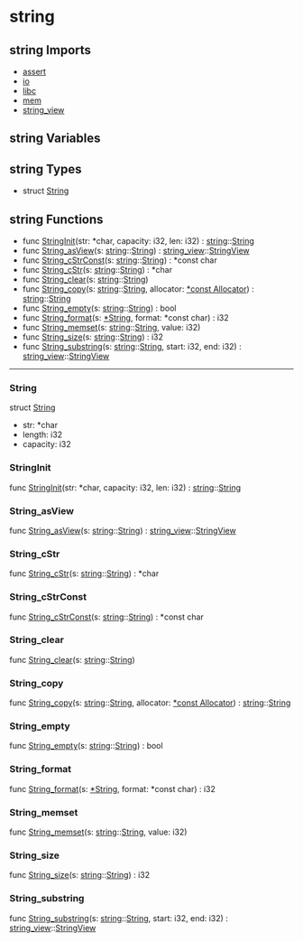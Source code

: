 # string

## string Imports

* [assert](assert\.md)
* [io](io\.md)
* [libc](libc\.md)
* [mem](mem\.md)
* [string\_view](string\_view\.md)


## string Variables



## string Types

* struct [String](#String)


## string Functions

* func [StringInit](#StringInit)(str: *char, capacity: i32, len: i32) : [string](#string)::[String](#String)
* func [String\_asView](#String\_asView)(s: [string](#string)::[String](#String)) : [string\_view](string\_view\.md)::[StringView](StringView\.md)
* func [String\_cStrConst](#String\_cStrConst)(s: [string](#string)::[String](#String)) : *const char
* func [String\_cStr](#String\_cStr)(s: [string](#string)::[String](#String)) : *char
* func [String\_clear](#String\_clear)(s: [string](#string)::[String](#String))
* func [String\_copy](#String\_copy)(s: [string](#string)::[String](#String), allocator: [\*const Allocator](#Allocator)) : [string](#string)::[String](#String)
* func [String\_empty](#String\_empty)(s: [string](#string)::[String](#String)) : bool
* func [String\_format](#String\_format)(s: [\*String](#String), format: *const char) : i32
* func [String\_memset](#String\_memset)(s: [string](#string)::[String](#String), value: i32)
* func [String\_size](#String\_size)(s: [string](#string)::[String](#String)) : i32
* func [String\_substring](#String\_substring)(s: [string](#string)::[String](#String), start: i32, end: i32) : [string\_view](string\_view\.md)::[StringView](StringView\.md)



***
### String


struct [String](#String)

* str: *char
* length: i32
* capacity: i32



### StringInit


func [StringInit](#StringInit)(str: *char, capacity: i32, len: i32) : [string](#string)::[String](#String)


### String\_asView


func [String\_asView](#String\_asView)(s: [string](#string)::[String](#String)) : [string\_view](string\_view\.md)::[StringView](StringView\.md)


### String\_cStr


func [String\_cStr](#String\_cStr)(s: [string](#string)::[String](#String)) : *char


### String\_cStrConst


func [String\_cStrConst](#String\_cStrConst)(s: [string](#string)::[String](#String)) : *const char


### String\_clear


func [String\_clear](#String\_clear)(s: [string](#string)::[String](#String))


### String\_copy


func [String\_copy](#String\_copy)(s: [string](#string)::[String](#String), allocator: [\*const Allocator](#Allocator)) : [string](#string)::[String](#String)


### String\_empty


func [String\_empty](#String\_empty)(s: [string](#string)::[String](#String)) : bool


### String\_format


func [String\_format](#String\_format)(s: [\*String](#String), format: *const char) : i32


### String\_memset


func [String\_memset](#String\_memset)(s: [string](#string)::[String](#String), value: i32)


### String\_size


func [String\_size](#String\_size)(s: [string](#string)::[String](#String)) : i32


### String\_substring


func [String\_substring](#String\_substring)(s: [string](#string)::[String](#String), start: i32, end: i32) : [string\_view](string\_view\.md)::[StringView](StringView\.md)


